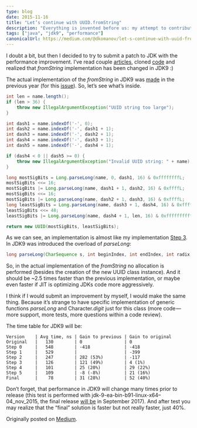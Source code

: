 ```yaml
---
type: blog
date: 2015-11-16
title: "Let’s continue with UUID.fromString"
description: "Everything is invented before us: my attempt to contribute UUID.fromString to JDK9..."
tags: ["java", "jdk9", "performance"]
canonicalUrl: https://medium.com/@dkomanov/let-s-continue-with-uuid-fromstring-5d65778e22c9
---
```

I doubt a bit, but then I decided to try to submit a patch to JDK with
the performance improvement. I’ve read couple [articles](http://openjdk.java.net/contribute/),
cloned [code](https://github.com/dkomanov/scala-junk/blob/master/src/main/scala/com/komanov/uuid/UuidJavaFinalUtils.java) and realized that _fromString_
implementation has been changed in JDK9 :)

The actual implementation of the _fromString_ in JDK9 was
[made](http://hg.openjdk.java.net/jdk9/jdk9/jdk/rev/3b298c230549) in the previous year
(for this [issue](https://bugs.openjdk.java.net/browse/JDK-8006627)). So, let’s see what’s inside.

```java
int len = name.length();
if (len > 36) {
    throw new IllegalArgumentException("UUID string too large");
}

int dash1 = name.indexOf('-', 0);
int dash2 = name.indexOf('-', dash1 + 1);
int dash3 = name.indexOf('-', dash2 + 1);
int dash4 = name.indexOf('-', dash3 + 1);
int dash5 = name.indexOf('-', dash4 + 1);

if (dash4 < 0 || dash5 >= 0) {
    throw new IllegalArgumentException("Invalid UUID string: " + name);
}

long mostSigBits = Long.parseLong(name, 0, dash1, 16) & 0xffffffffL;
mostSigBits <<= 16;
mostSigBits |= Long.parseLong(name, dash1 + 1, dash2, 16) & 0xffffL;
mostSigBits <<= 16;
mostSigBits |= Long.parseLong(name, dash2 + 1, dash3, 16) & 0xffffL;
long leastSigBits = Long.parseLong(name, dash3 + 1, dash4, 16) & 0xffffL;
leastSigBits <<= 48;
leastSigBits |= Long.parseLong(name, dash4 + 1, len, 16) & 0xffffffffffffL;

return new UUID(mostSigBits, leastSigBits);
```

As we can see, an implementation is almost like my implementation [Step 3](https://github.com/dkomanov/scala-junk/blob/master/src/main/scala/com/komanov/uuid/UuidJava3Utils.java).
In JDK9 was introduced the overload of _parseLong_:

```java
long parseLong(CharSequence s, int beginIndex, int endIndex, int radix)
```

So, in the actual implementation of the _fromString_ no allocation is performed
(besides the creation of the new UUID class instance). And it should be ~2.5
times faster than the previous implementation, or maybe even faster if JIT is
optimizing JDKs code more aggressively.

I think if I would submit an improvement by myself, I would make the same thing.
Because it’s strange to have specific implementation of generic functions
_parseLong_ and Character._digit_ just for this class (more code — more support,
more tests, more questions within a code review).

The time table for JDK9 will be:

```
Version    | Avg time, ns | Gain to previous | Gain to original
Original   |   130        | 0                | 0
Step 0     |   548        | -418             | -418
Step 1     |   529        |                  | -399
Step 2     |   247        | 282 (53%)        | -117
Step 3     |   126        | 121 (49%)        | 4 (1%)
Step 4     |   101        | 25 (20%)         | 29 (22%)
Step 5     |   109        | -8 (-8%)         | 21 (16%)
Final      |    78        | 31 (28%)         | 52 (40%)
```

Don’t forget, that performance in JDK9 will change many times prior to release
(this test is performed with jdk-9-ea-bin-b91-linux-x64–04_nov_2015, the final
release [will be](http://openjdk.java.net/projects/jdk9/) in September 2017). And after test
you may realize that the “final” solution is faster but not really faster, just 40%.

Originally posted on [Medium](https://medium.com/@dkomanov/let-s-continue-with-uuid-fromstring-5d65778e22c9).
